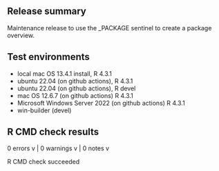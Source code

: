## Release summary

Maintenance release to use the _PACKAGE sentinel to create a package overview.

## Test environments

* local mac OS 13.4.1 install, R 4.3.1
* ubuntu 22.04 (on github actions), R 4.3.1
* ubuntu 22.04 (on github actions), R devel
* mac OS 12.6.7 (on github actions) R 4.3.1
* Microsoft Windows Server 2022 (on github actions) R 4.3.1
* win-builder (devel)

## R CMD check results

0 errors v | 0 warnings v | 0 notes v

R CMD check succeeded
